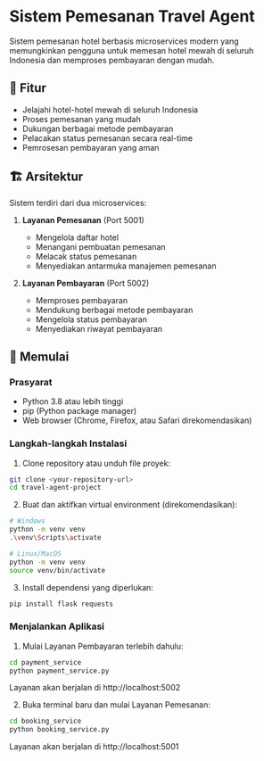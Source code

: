 # Sistem Pemesanan Travel Agent

Sistem pemesanan hotel berbasis microservices modern yang memungkinkan pengguna untuk memesan hotel mewah di seluruh Indonesia dan memproses pembayaran dengan mudah.

## 🌟 Fitur

- Jelajahi hotel-hotel mewah di seluruh Indonesia
- Proses pemesanan yang mudah
- Dukungan berbagai metode pembayaran
- Pelacakan status pemesanan secara real-time
- Pemrosesan pembayaran yang aman

## 🏗️ Arsitektur

Sistem terdiri dari dua microservices:

1. **Layanan Pemesanan** (Port 5001)
   - Mengelola daftar hotel
   - Menangani pembuatan pemesanan
   - Melacak status pemesanan
   - Menyediakan antarmuka manajemen pemesanan

2. **Layanan Pembayaran** (Port 5002)
   - Memproses pembayaran
   - Mendukung berbagai metode pembayaran
   - Mengelola status pembayaran
   - Menyediakan riwayat pembayaran

## 🚀 Memulai

### Prasyarat
- Python 3.8 atau lebih tinggi
- pip (Python package manager)
- Web browser (Chrome, Firefox, atau Safari direkomendasikan)

### Langkah-langkah Instalasi

1. Clone repository atau unduh file proyek:
```bash
git clone <your-repository-url>
cd travel-agent-project
```

2. Buat dan aktifkan virtual environment (direkomendasikan):
```bash
# Windows
python -m venv venv
.\venv\Scripts\activate

# Linux/MacOS
python -m venv venv
source venv/bin/activate
```

3. Install dependensi yang diperlukan:
```bash
pip install flask requests
```

### Menjalankan Aplikasi

1. Mulai Layanan Pembayaran terlebih dahulu:
```bash
cd payment_service
python payment_service.py
```
Layanan akan berjalan di http://localhost:5002

2. Buka terminal baru dan mulai Layanan Pemesanan:
```bash
cd booking_service
python booking_service.py
```
Layanan akan berjalan di http://localhost:5001
